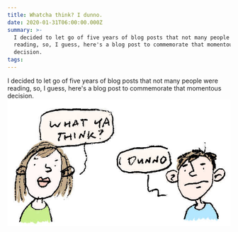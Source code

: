 ```yaml
---
title: Whatcha think? I dunno.
date: 2020-01-31T06:00:00.000Z
summary: >-
  I decided to let go of five years of blog posts that not many people were
  reading, so, I guess, here's a blog post to commemorate that momentous
  decision.
tags:
---
```

  I decided to let go of five years of blog posts that not many people were
  reading, so, I guess, here's a blog post to commemorate that momentous
  decision.
![Whatcha think? I dunno. Illustration by David Rhoden.](/static/img/whatchathink200126.jpg "Whatcha think? I dunno. Illustration by David Rhoden.")
